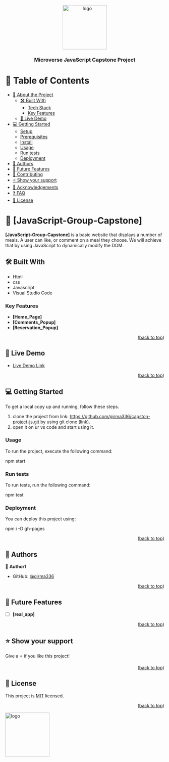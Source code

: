 <a name="readme-top"></a>

<div align="center">

  <img src="murple_logo.png" alt="logo" width="140"  height="auto" />
  <br/>

  <h3><b>Microverse JavaScript Capstone Project</b></h3>

</div>


# 📗 Table of Contents

- [📖 About the Project](#about-project)
  - [🛠 Built With](#built-with)
    - [Tech Stack](#tech-stack)
    - [Key Features](#key-features)
  - [🚀 Live Demo](#live-demo)
- [💻 Getting Started](#getting-started)
  - [Setup](#setup)
  - [Prerequisites](#prerequisites)
  - [Install](#install)
  - [Usage](#usage)
  - [Run tests](#run-tests)
  - [Deployment](#triangular_flag_on_post-deployment)
- [👥 Authors](#authors)
- [🔭 Future Features](#future-features)
- [🤝 Contributing](#contributing)
- [⭐️ Show your support](#support)
- [🙏 Acknowledgements](#acknowledgements)
- [❓ FAQ](#faq)
- [📝 License](#license)


# 📖 [JavaScript-Group-Capstone] <a name="about-project"></a>


**[JavaScript-Group-Capstone]** is a basic website that displays a number of meals. A user can like, or comment on a meal they choose. We will achieve that by using JavaScript to dynamically modify the DOM.

## 🛠 Built With <a name="built-with"></a>

- Html
- css
- Javascript
- Visual Studio Code


### Key Features <a name="key-features"></a>

- **[Home_Page]**
- **[Comments_Popup]**
- **[Reservation_Popup]**

<p align="right">(<a href="#readme-top">back to top</a>)</p>


## 🚀 Live Demo <a name="live-demo"></a>


- [Live Demo Link]()

<p align="right">(<a href="#readme-top">back to top</a>)</p>


## 💻 Getting Started <a name="getting-started"></a>

To get a local copy up and running, follow these steps.
1. clone the project from link: https://github.com/girma336/capston-project-js.git by using git clone (link).
2. open it on ur vs code and start using it. 


### Usage

To run the project, execute the following command:

npm start

### Run tests

To run tests, run the following command:

npm test

### Deployment

You can deploy this project using:

npm i -D gh-pages

<p align="right">(<a href="#readme-top">back to top</a>)</p>


## 👥 Authors <a name="authors"></a>

👤 **Author1**

- GitHub: [@girma336](https://github.com/girma336)

<p align="right">(<a href="#readme-top">back to top</a>)</p>

## 🔭 Future Features <a name="future-features"></a>

- [ ] **[real_app]**


<p align="right">(<a href="#readme-top">back to top</a>)</p>


## ⭐️ Show your support <a name="support"></a>

Give a ⭐️ if you like this project!

<p align="right">(<a href="#readme-top">back to top</a>)</p>


## 📝 License <a name="license"></a>

This project is [MIT](./LICENSE) licensed.


<p align="right">(<a href="#readme-top">back to top</a>)</p>


 <img src="murple_logo.png" alt="logo" width="140"  height="auto" />
  <br/>